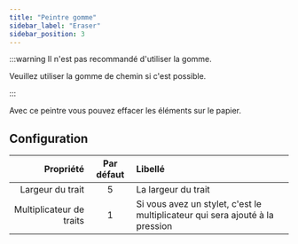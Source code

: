 ```yaml
---
title: "Peintre gomme"
sidebar_label: "Eraser"
sidebar_position: 3
---
```



:::warning Il n'est pas recommandé d'utiliser la gomme.

Veuillez utiliser la gomme de chemin [](path_eraser) si c'est possible.

:::

Avec ce peintre vous pouvez effacer les éléments sur le papier.

## Configuration

|                Propriété | Par défaut | Libellé                                                                       |
| ------------------------:|:----------:|:----------------------------------------------------------------------------- |
|         Largeur du trait |     5      | La largeur du trait                                                           |
| Multiplicateur de traits |     1      | Si vous avez un stylet, c'est le multiplicateur qui sera ajouté à la pression |
